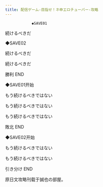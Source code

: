 ```yaml
---
title: 配信ゲーム-目指せ！ネ申エロチューバー-攻略
---
```


                ◆SAVE01

続けるべきだ

◆SAVE02

続けるべきだ

続けるべきだ



勝利 END



◆SAVE01开始

もう続けるべきではない

もう続けるべきではない

もう続けるべきではない



敗北 END



◆SAVE02开始

もう続けるべきではない

もう続けるべきではない



引き分け END



原日文攻略刊载于誠也の部屋。


              
